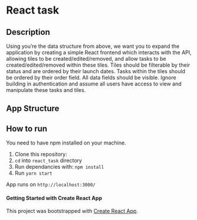 # React task

## Description
Using you’re the data structure from above, we want you to expand the application by creating a simple React frontend which interacts with the API, allowing tiles to be created/edited/removed, and allow tasks to be created/edited/removed within these tiles. Tiles should be filterable by their status and are ordered by their launch dates. Tasks within the tiles should be ordered by their order field. All data fields should be visible. Ignore building in authentication and assume all users have access to view and manipulate these tasks and tiles.

## App Structure

## How to run

You need to have npm installed on your machine.

1. Clone this repository: 
2. `cd` into `react_task` directory
3. Run dependancies with: `npm install`
4. Run `yarn start`

App runs on `http://localhost:3000/`

#### Getting Started with Create React App
This project was bootstrapped with [Create React App](https://github.com/facebook/create-react-app).
